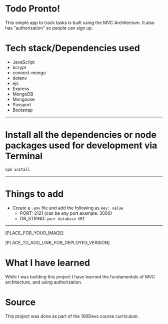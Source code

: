 # Todo Pronto!

This simple app to track tasks is built using the MVC Architecture. It also has "authorization" so people can sign up. 


# Tech stack/Dependencies used 

- JavaScript  
- bcrypt  
- connect-mongo  
- dotenv  
- ejs  
- Express  
- MongoDB  
- Mongoose  
- Passport  
- Bootstrap  

---

# Install all the dependencies or node packages used for development via Terminal

`npm install` 

---

# Things to add

- Create a `.env` file and add the following as `key: value` 
  - PORT: 2121 (can be any port example: 3000) 
  - DB_STRING: `your database URI` 
 ---




[PLACE_FOR_YOUR_IMAGE]

[PLACE_TO_ADD_LINK_FOR_DEPLOYED_VERSION]


# What I have learned

While I was building this project I have learned the fundamentals of MVC architecture, and using authorization.  


# Source

This project was done as part of the 100Devs course curriculum. 
